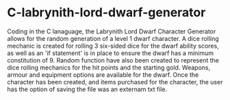 # C-labrynith-lord-dwarf-generator
Coding in the C lanaguage, the Labrynith Lord Dwarf Character Generator allows for the random generation of a level 1 dwarf character.  A dice rolling mechanic is created for rolling 3 six-sided dice for the dwarf ability scores, as well as an 'if statement' is in place to ensure the dwarf has a minimum constitution of 9.  Random function have also been created to represent the dice rolling mechanics for the hit points and the starting gold.  Weapons, armour and equipment options are available for the dwarf.  Once the character has been created, and items purchased for the character, the user has the option of saving the file was an externam txt file.
